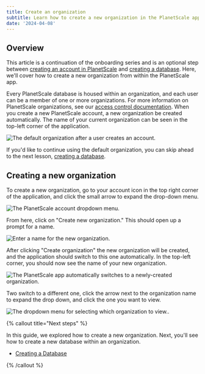 ```yaml
---
title: Create an organization
subtitle: Learn how to create a new organization in the PlanetScale app.
date: '2024-04-08'
---
```


## Overview

This article is a continuation of the onboarding series and is an optional step between [creating an account in PlanetScale](/docs/onboarding/create-an-account) and [creating a database](https://planetscale.com/docs/onboarding/create-a-database).
Here, we'll cover how to create a new organization from within the PlanetScale app.

Every PlanetScale database is housed within an organization, and each user can be a member of one or more organizations.
For more information on PlanetScale organizations, see our [access control documentation](/docs/concepts/access-control).
When you create a new PlanetScale account, a new organization be created automatically.
The name of your current organization can be seen in the top-left corner of the application.

![The default organization after a user creates an account.](/assets/docs/onboarding/create-an-organization/default-organization.png)

If you'd like to continue using the default organization, you can skip ahead to the next lesson, [creating a database](https://planetscale.com/docs/onboarding/create-a-database).

## Creating a new organization

To create a new organization, go to your account icon in the top right corner of the application, and click the small arrow to expand the drop-down menu.

![The PlanetScale account dropdown menu.](/assets/docs/onboarding/create-an-organization/dropdown.png)

From here, click on "Create new organization."
This should open up a prompt for a name.

![Enter a name for the new organization.](/assets/docs/onboarding/create-an-organization/name.png)

After clicking "Create organization" the new organization will be created, and the application should switch to this one automatically.
In the top-left corner, you should now see the name of your new organization.

![The PlanetScale app automatically switches to a newly-created organization.](/assets/docs/onboarding/create-an-organization/on-new-organization.png)

Two switch to a different one, click the arrow next to the organization name to expand the drop down, and click the one you want to view.

![The dropdown menu for selecting which organization to view..](/assets/docs/onboarding/create-an-organization/organization-dropdown.png)

{% callout title="Next steps" %}

In this guide, we explored how to create a new organization.
Next, you'll see how to create a new database within an organization.

- [Creating a Database](https://planetscale.com/docs/onboarding/create-a-database)

{% /callout %}
